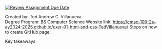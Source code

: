 [![Review Assignment Due Date](https://classroom.github.com/assets/deadline-readme-button-22041afd0340ce965d47ae6ef1cefeee28c7c493a6346c4f15d667ab976d596c.svg)](https://classroom.github.com/a/hMVHYWFS)

Created by: Ted Andrew C. Villanueva <br>
Degree Program: BS Computer Science
Website link: https://cmsc-100-2s-ay2024-2025.github.io/exer-01-html-and-css-TedVillanueva/
Steps on how to create GitHub page:

Key takeaways:

